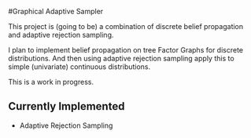 #Graphical Adaptive Sampler

This project is (going to be) a combination of discrete belief propagation and adaptive rejection sampling.

I plan to implement belief propagation on tree Factor Graphs for discrete distributions. And then using adaptive rejection sampling apply this to simple (univariate) continuous distributions.

This is a work in progress.

## Currently Implemented

- Adaptive Rejection Sampling

